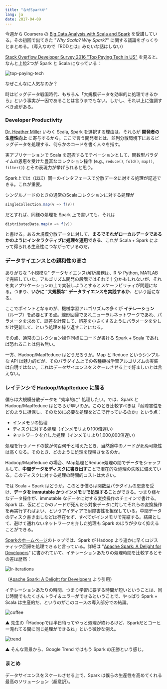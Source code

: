 ```yaml
---
title: "なぜSparkか"
lang: ja
date: 2017-04-09
---
```


今週から Coursera の [Big Data Analysis with Scala and Spark](https://www.coursera.org/learn/scala-spark-big-data) を受講している。その初回で出てきた "*Why Scala? Why Spark?*" に関する議論をざっくりとまとめる。（導入なので『RDDとは』みたいな話はしない）

[Stack Overflow Developer Survey 2016 "Top Paying Tech in US"](http://stackoverflow.com/insights/survey/2016#technology-top-paying-tech) を見ると、なんと上位2つが Spark と Scala になっている：

![top-paying-tech](/images/why-spark/top-paying-tech.png)

なぜこんなに人気なのか？

時はビッグデータ戦国時代、もちろん「大規模データを効率的に処理できるから」という事実が一因であることは言うまでもない。しかし、それ以上に強調すべき点がある。

### Developer Productivity

[Dr. Heather Miller](http://www.heather.miller.am/) いわく Scala, Spark を選択する理由は、それらが **開発者の生産性向上** に寄与するから。ここで言う開発者とは、並列分散環境下にあるビッグデータを処理する、何らかのコードを書く人々を指す。

実アプリケーションで Scala を選択するモチベーションとして、関数型パラダイムの恩恵を受けた豊富なコレクション操作 (e.g., `reduce()`, `fold()`, `map()`, `filter()`) とその表現力が挙げられると思う。

Spark上では（ほぼ）同一のインタフェースで分散データに対する処理が記述できる。これが重要。

シングルノードのときの通常のScalaコレクションに対する処理が

```scala
singleCollection.map(v => f(v))
```

だとすれば、同様の処理を Spark 上で書いても、それは

```scala
distributedData.map(v => f(v))
```

と書ける。ある大規模分散データに対して、**まるでそれがローカルデータであるかのようにインタラクティブに処理を適用できる**、これが Scala + Spark によって得られる生産性につながっているのだ。

### データサイエンスとの親和性の高さ

ありがちな "小規模な" データサイエンス/解析業務は、R や Python, MATLAB で完結していた。アルゴリズム開発の段階ではそれで十分かもしれないが、それを実アプリケーションの上で実装しようとするとスケーラビリティが問題になる。つまり、**いかに "大規模な" データサイエンスを実践するか**、という話になる。

ここでポイントとなるのが、機械学習アルゴリズムの多くが **イテレーション**（ループ）を必要とする点。線形回帰であれニューラルネットワークであれ、パラメータを求めて、誤差を計算して、誤差を小さくするようにパラメータを少しだけ更新して、という処理を繰り返すことになる。

その点、通常のコレクション操作同様にコードが書ける Spark + Scala であれば恐れることは何も無い。

一方、Hadoop/MapReduce はどうだろうか。Map と Reduce というシンプルな API は魅力的だが、そのパラダイム上での各種機械学習アルゴリズムの実装は自明ではない。これはデータサイエンスをスケールさせる上で好ましいとは言えない。

### レイテンシで Hadoop/MapReduce に勝る

僕らは大規模分散データを "効率的に" 処理したい。では、Spark と Hadoop/MapReduce はどちらが早いのか。このとき比較すべきは『耐障害性をどのように担保し、そのために必要な処理をどこで行っているのか』という点：

- インメモリの処理
- ディスクに対する処理（インメモリより100倍遅い）
- ネットワークを介した処理（インメモリより1,000,000倍遅い）

処理を行うノードの数が何百何千と増えたとき、当然途中のノードが死ぬ可能性は高くなる。そのとき、どのように処理を復帰させるのか。

Hadoop/MapReduce の場合、Map処理とReduce処理の間でデータをシャッフルして、**中間データをディスクに書き出す**ことで潜在的な処理の失敗に備えている。このディスクに対する処理の時間的コストは大きい。

では Scala + Spark はどうか。このとき僕らは関数型パラダイムの恩恵を受け、**データを immutable かつインメモリで処理する**ことができる。つまり様々なデータ操作が、immutable なデータに対する変換操作のチェインで書ける。Spark は、仮にどこかのノードが死んだら対象データに対してそれらの変換操作を再実行すればよい、というアイディアで耐障害性を担保している。中間データのディスク書き出しなどは存在せず、すべてがインメモリで完結する。結果として、避けて通れないネットワークを介した処理も Spark のほうが少なく抑えることができる。

[Sparkのホームページ](https://spark.apache.org/)のトップでは、Spark が Hadoop より遥かに早くロジスティック回帰を処理できると言っている。詳細は "[Apache Spark: A Delight for Developers](https://blog.cloudera.com/blog/2014/03/apache-spark-a-delight-for-developers/)" に書かれていて、イテレーションあたりの処理時間を比較するとその差は歴然：

![lr-iterations](/images/why-spark/lr-iterations.png)

（[Apache Spark: A Delight for Developers](https://blog.cloudera.com/blog/2014/03/apache-spark-a-delight-for-developers/) より引用）

イテレーションあたりの時間、つまり学習に要する時間が短いということは、同じ時間でもたくさんトライ＆エラーができるということで、やっぱり Spark + Scala は生産的だ、というのがこのコースの導入部分での結論。

![coffee](/images/why-spark/coffee.png)

▲ 先生の「Hadoopでは半日待ってやっと処理が終わるけど、Sparkだとコーヒー淹れてる間に同じ処理ができるね」という微妙な例え。

![trend](/images/why-spark/trend.png)

▲ そんな背景から、Google Trend ではもう Spark の圧勝という感じ。

### まとめ

データサイエンスをスケールさせる上で、Spark は僕らの生産性を高めてくれる最高のソリューション（超意訳）。